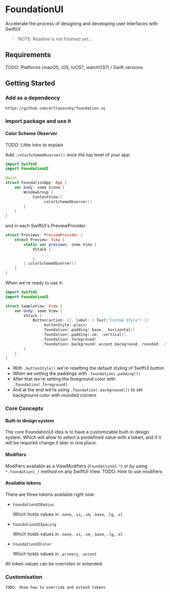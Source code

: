 # FoundationUI

Accelerate the process of designing and developing user interfaces with SwiftUI

> NOTE: Readme is not finished yet...

## Requirements

TODO: Platforms (macOS, iOS, tvOS?, watchOS?) / Swift versions


## Getting Started

### Add as a dependency
```
https://github.com/artlasovsky/foundation-ui
```

### Import package and use it
#### Color Scheme Observer
TODO: Little intro to explain

Add `.colorSchemeObserver()` once the top level of your app:
```swift
import SwiftUI
import FoundationUI

@main
struct FoundationApp: App {
    var body: some Scene {
        WindowGroup {
            ContentView()
                .colorSchemeObserver()
        }
    }
}
```
and in each SwiftUI's PreviewProvider:
```swift
struct Previews: PreviewProvider {
    struct Preview: View {
        static var previews: some View {
            VStack {
                ...
            }
        }.colorSchemeObserver()
    }
}
```

When we're ready to use it:
```swift
import SwiftUI
import FoundationUI

struct SampleView: View {
    var body: some View {
        VStack {
            Button(action: {}, label: { Text("Custom Style") })
                .buttonStyle(.plain)
                .foundation(.padding(.base, .horizontal))
                .foundation(.padding(.sm, .vertical))
                .foundation(.foreground)
                .foundation(.background(.accent.background, rounded: .sm))        
        }
    }
}
```
- With `.buttonStyle()` we're resetting the default styling of SwiftUI button
- When we setting the paddings with `.foundation(.padding())`
- After that we're setting the foreground color with `.foundation(.foreground)`
- And at the end we're using `.foundation(.background())` to set background color with rounded corners


### Core Concepts

#### Built-in design system
The core FoundationUI idea is to have a customizable built-in design system. 
Which will allow to select a predefined value with a token, and if it will be required change it later in one place.

#### Modifiers
Modifiers available as a ViewModifiers (`FoundationUI.*`) or by using `*.foundation(_)` method on any SwiftUI View.
    TODO: How to use modifiers

#### Available tokens
There are three tokens available right now:

- `FoundationUIRadius`

    Which holds values in `.none`, `.xs`, `.sm`, `.base`, `.lg`, `.xl`
    
- `FoundationUISpacing`

    Which holds values in `.none`, `.xs`, `.sm`, `.base`, `.lg`, `.xl`
    
- `FoundationUIColor`

    Which holds values in `.primary`, `.accent`
    
All token values can be overriden or extended.


### Customisation

    TODO: Show how to override and extend tokens

